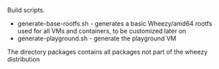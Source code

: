 Build scripts.

* generate-base-rootfs.sh - generates a basic Wheezy/amd64 rootfs used for all VMs and containers, to be customized later on
* generate-playground.sh - generate the playground VM

The directory packages contains all packages not part of the wheezy distribution
